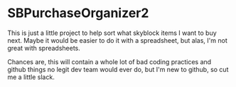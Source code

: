 # SBPurchaseOrganizer2
This is just a little project to help sort what skyblock items I want to buy next. Maybe it would be easier to do it with a spreadsheet, but alas, I'm not great with spreadsheets. 

Chances are, this will contain a whole lot of bad coding practices and github things no legit dev team would ever do, but I'm new to github, so cut me a little slack.
